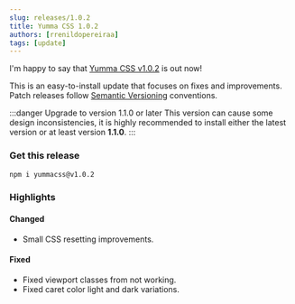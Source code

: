 ```yaml
---
slug: releases/1.0.2
title: Yumma CSS 1.0.2
authors: [rrenildopereiraa]
tags: [update]
---
```


I'm happy to say that [Yumma CSS v1.0.2](https://github.com/yumma-lib/yumma-css/releases/tag/v1.0.2) is out now!

This is an easy-to-install update that focuses on fixes and improvements. Patch releases follow [Semantic Versioning](https://docs.npmjs.com/about-semantic-versioning) conventions.

<!-- truncate -->

:::danger Upgrade to version 1.1.0 or later
This version can cause some design inconsistencies, it is highly recommended to install either the latest version or at least version 
**1.1.0**.
:::

### Get this release

```bash
npm i yummacss@v1.0.2
```

### Highlights

#### Changed
- Small CSS resetting improvements.

#### Fixed
- Fixed viewport classes from not working.
- Fixed caret color light and dark variations.